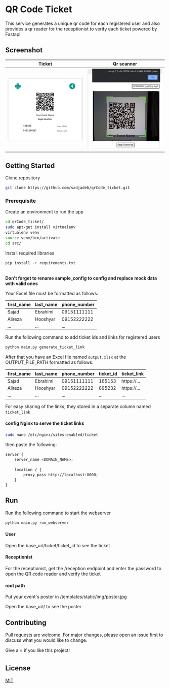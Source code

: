 # QR Code Ticket

This service generates a unique qr code for each registered user and also provides a qr reader for the receptionist to
verify each ticket powered by Fastapi

## Screenshot

| Ticket                | Qr scanner                    |
|-----------------------|-------------------------------|
| ![ticket](ticket.png) | ![qr scanner](qr_scanner.png) | 

## Getting Started

Clone repository

```bash
git clone https://github.com/sadjadeb/qrCode_ticket.git
```

### Prerequisite

Create an environment to run the app

```bash
cd qrCode_ticket/
sudo apt-get install virtualenv
virtualenv venv
source venv/bin/activate
cd src/
```

Install required libraries

```bash
pip install -r requirements.txt
```

\
**Don't forget to rename sample_config to config and replace mock data with valid ones**

Your Excel file must be formatted as follows:

| first_name | last_name | phone_number |
|------------|-----------|--------------|
| Sajad      | Ebrahimi  | 09151111111  |
| Alireza    | Hooshyar  | 09152222222  |
| ...        | ...       | ...          |

Run the following command to add ticket ids and links for registered users

```bash
python main.py generate_ticket_link
```

After that you have an Excel file named `output.xlsx` at the OUTPUT_FILE_PATH formatted as follows:

| first_name | last_name | phone_number | ticket_id | ticket_link |
|------------|-----------|--------------|-----------|-------------|
| Sajad      | Ebrahimi  | 09151111111  | 165153    | https://... |
| Alireza    | Hooshyar  | 09152222222  | 895232    | https://... |
| ...        | ...       | ...          | ...       | ...         |

For easy sharing of the links, they stored in a separate column named `ticket_link`

#### config Nginx to serve the ticket links
```bash
sudo nano /etc/nginx/sites-enabled/ticket
```

then paste the following:
```
server {
    server_name <DOMAIN_NAME>;
    
    location / {
        proxy_pass http://localhost:8000;
    }
}
```


## Run

Run the following command to start the webserver

```bash
python main.py run_webserver
```

#### User
Open the base_url/ticket/ticket_id to see the ticket

#### Receptionist
For the receptionist, get the /reception endpoint and enter the password to open the QR code reader and verify the
ticket

#### root path
Put your event's poster in /templates/static/img/poster.jpg

Open the base_url/ to see the poster

#### 

## Contributing

Pull requests are welcome. For major changes, please open an issue first to discuss what you would like to change.

Give a ⭐️ if you like this project!

## License

[MIT](https://github.com/sadjadeb/qrCode_ticket/blob/master/LICENSE)